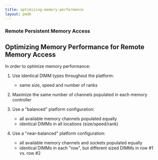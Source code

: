 ```yaml
---
title: optimizing-memory-performance
layout: pmdk
---
```


### Remote Persistent Memory Access

## Optimizing Memory Performance for Remote Memory Access

In order to optimize memory performance:

1) Use identical DIMM types throughout the platform:
   - same size, speed and number of ranks

2) Maximize the same number of channels populated in each memory controller

3) Use a "balanced" platform configuration:
   - all available memory channels populated equally
   - identical DIMMs in all locations (size/speed/rank)

4) Use a "near-balanced" platform configuration:
   - all available memory channels and sockets populated equally
   - identical DIMMs in each "row", but different sized DIMMs in row #1 vs. row #2
